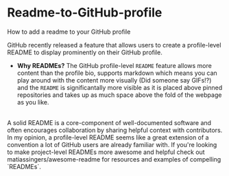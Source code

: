 # Readme-to-GitHub-profile
How to add a readme to your GitHub profile

GitHub recently released a feature that allows users to create a profile-level README to display prominently on their GitHub profile.
- <b>Why READMEs?</b>
The GitHub profile-level `README` feature allows more content than the profile bio, supports markdown which means you can play around with the content more visually (Did someone say GIFs!?) and the `README` is significantally more visible as it is placed above pinned repositories and takes up as much space above the fold of the webpage as you like.
<br />
A solid README is a core-component of well-documented software and often encourages collaboration by sharing helpful context with contributors. In my opinion, a profile-level README seems like a great extension of a convention a lot of GitHub users are already familiar with. If you're looking to make project-level READMEs more awesome and helpful check out matiassingers/awesome-readme for resources and examples of compelling `READMEs`.

